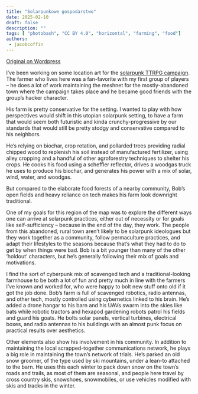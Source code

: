 ```yaml
---
title: "Solarpunkowe gospodarstwo"
date: 2025-02-10
draft: false
description: ""
tags: [ "photobash", "CC BY 4.0", "horizontal", "farming", "food"]
authors:
 - jacobcoffin
---
```


[Original on Wordpress](https://jacobcoffinwrites.wordpress.com/2025/02/10/buried-treasure-bob-johnsons-farm/)

I’ve been working on some location art for the [solarpunk TTRPG campaign](https://jacobcoffinwrites.wordpress.com/2025/01/06/buried-treasure/). The farmer who lives here was a fan-favorite with my first group of players – he does a lot of work maintaining the meshnet for the mostly-abandoned town where the campaign takes place and he became good friends with the group’s hacker character.

His farm is pretty conservative for the setting. I wanted to play with how perspectives would shift in this utopian solarpunk setting, to have a farm that would seem both futuristic and kinda crunchy-progressive by our standards that would still be pretty stodgy and conservative compared to his neighbors.

He’s relying on biochar, crop rotation, and pollarded trees providing radial chipped wood to replenish his soil instead of manufactured fertilizer, using alley cropping and a handful of other agroforestry techniques to shelter his crops. He cooks his food using a scheffler reflector, drives a woodgas truck he uses to produce his biochar, and generates his power with a mix of solar, wind, water, and woodgas.

But compared to the elaborate food forests of a nearby community, Bob’s open fields and heavy reliance on tech makes his farm look downright traditional.

One of my goals for this region of the map was to explore the different ways one can arrive at solarpunk practices, either out of necessity or for goals like self-sufficiency – because in the end of the day, they work. The people from this abandoned, rural town aren’t likely to be solarpunk ideologues but they work together as a community, follow permaculture practices, and adapt their lifestyles to the seasons because that’s what they had to do to get by when things were bad. Bob is a bit younger than many of the other ‘holdout’ characters, but he’s generally following their mix of goals and motivations.

I find the sort of cyberpunk mix of scavenged tech and a traditional-looking farmhouse to be both a lot of fun and pretty much in line with the farmers I’ve known and worked for, who were happy to bolt new stuff onto old if it got the job done. Bob’s farm is full of scavenged robotics, radio antennas, and other tech, mostly controlled using cybernetics linked to his brain. He’s added a drone hangar to his barn and his UAVs swarm into the skies like bats while robotic tractors and hexapod gardening robots patrol his fields and guard his goats. He bolts solar panels, vertical turbines, electrical boxes, and radio antennas to his buildings with an almost punk focus on practical results over aesthetics.

Other elements also show his involvement in his community. In addition to maintaining the local scrapped-together communications network, he plays a big role in maintaining the town’s network of trials. He’s parked an old snow groomer, of the type used by ski mountains, under a lean-to attached to the barn. He uses this each winter to pack down snow on the town’s roads and trails, as most of them are seasonal, and people here travel by cross country skis, snowshoes, snowmobiles, or use vehicles modified with skis and tracks in the winter.
